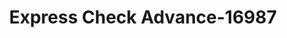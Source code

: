 ---
f_zip-code: 38843
f_state-code: MS
title: Express Check Advance-16987
f_phone: 662-862-5336
f_city-only: Fulton
f_address: 222 Interchange Drive Fulton
f_location-unique-id: '16987'
slug: express-check-advance-16987
updated-on: '2024-05-30T13:46:58.046Z'
created-on: '2024-05-30T13:36:59.803Z'
published-on: '2024-05-30T13:54:32.469Z'
f_city-state: cms/city/fulton-ms.md
f_company: cms/company/express-check-advance.md
f_state: cms/state/mississippi.md
layout: '[payday-loan].html'
tags: payday-loan
---
